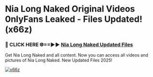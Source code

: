 # Nia Long Naked Original Videos 0nlyFans Leaked - Files Updated! (x66z)

<h3>🔴 CLICK HERE 🌐==►► <a href="https://tinyurl.com/yckcrads" rel="nofollow">Nia Long Naked Updated Files</a></h3>

Get Nia Long Naked and all content. Now you can access all videos and pictures of Nia Long Naked. New Updated Files 2025!

[![x66z](https://i.imgur.com/hpKpOFt.gif)](https://tinyurl.com/yckcrads)
